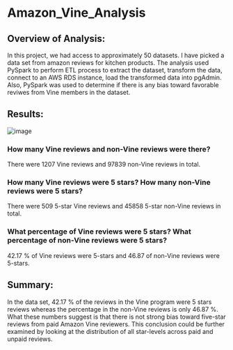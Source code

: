 # Amazon_Vine_Analysis

## Overview of Analysis:
In this project, we had access to approximately 50 datasets. I have picked a data set from amazon reviews for kitchen products.
The analysis used PySpark to perform ETL process to extract the dataset, transform the data, connect to an AWS RDS instance, load the transformed data into pgAdmin. Also, PySpark was used to determine if there is any bias toward favorable reviwes from Vine members in the dataset.

## Results: 

![image](https://user-images.githubusercontent.com/108683284/211970536-6a0dc644-c374-45f1-a10e-1afacc50d465.png)


### How many Vine reviews and non-Vine reviews were there?

There were 1207 Vine reviews and 97839 non-Vine reviews in total.

### How many Vine reviews were 5 stars? How many non-Vine reviews were 5 stars?

There were 509 5-star Vine reviews and 45858 5-star non-Vine reviews in total.

### What percentage of Vine reviews were 5 stars? What percentage of non-Vine reviews were 5 stars?

42.17 % of Vine reviews were 5-stars and 46.87 of non-Vine reviews were 5-stars.

## Summary: 
In the data set, 42.17 % of the reviews in the Vine program were 5 stars reviews whereas the percentage in the non-Vine reviews is only 46.87 %.
What these numbers suggest is that there is not strong bias toward five-star reviews from paid Amazon Vine reviewers. This conclusion could be further examined by looking at the distribution of all star-levels across paid and unpaid reviews.

